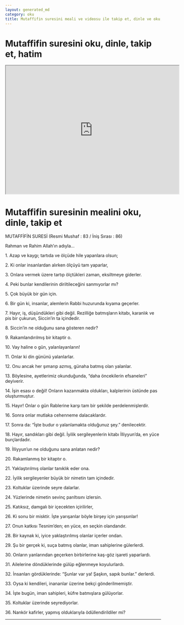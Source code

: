 ```yaml
---
layout: generated_md
category: oku
title: Mutaffifin suresini meali ve videosu ile takip et, dinle ve oku, Mutaffifin dinle, Mutaffifin meali, hatim dinle, hatim yap.
---
```


<div class="container">
  <div class="row">
    <div class="col-lg-12">
      <h1>Mutaffifin suresini oku, dinle, takip et, hatim</h1>
      <!--<div class="div-youtube-embed">-->
      <div class="">
        <iframe width="560" height="415" src="https://www.youtube.com/embed/">frameborder="0" allowfullscreen></iframe>
      </div>
    </div>
  </div>

  <div class="row">
    <div class="col-lg-12">
      <h1>Mutaffifin suresinin mealini oku, dinle, takip et</h1>
      <div><p></p><p></p><p>MUTAFFİFİN SURESİ (Resmi Mushaf : 83 / İniş Sırası : 86)</p><p>Rahman ve Rahim Allah’ın adıyla…</p><p></p><p></p><p>1. Azap ve kaygı; tartıda ve ölçüde hile yapanlara olsun;</p><p></p><p></p><p>2. Ki onlar insanlardan alırken ölçüyü tam yaparlar,</p><p></p><p></p><p>3. Onlara vermek üzere tartıp ölçtükleri zaman, eksiltmeye giderler.</p><p></p><p></p><p>4. Peki bunlar kendilerinin diriltileceğini sanmıyorlar mı?</p><p></p><p></p><p>5. Çok büyük bir gün için.</p><p></p><p></p><p>6. Bir gün ki, insanlar, alemlerin Rabbi huzurunda kıyama geçerler.</p><p></p><p></p><p>7. Hayır, iş, düşündükleri gibi değil. Rezilliğe batmışların kitabı, karanlık ve pis bir çukurun, Siccin’in ta içindedir.</p><p></p><p></p><p>8. Siccin’in ne olduğunu sana gösteren nedir?</p><p></p><p></p><p>9. Rakamlandırılmış bir kitaptir o.</p><p></p><p></p><p>10. Vay haline o gün, yalanlayanların!</p><p></p><p></p><p>11. Onlar ki din gününü yalanlarlar.</p><p></p><p></p><p>12. Onu ancak her şımarıp azmış, günaha batmış olan yalanlar.</p><p></p><p></p><p>13. Böylesine, ayetlerimiz okunduğunda, “daha öncekilerin efsaneleri” deyiverir.</p><p></p><p></p><p>14. İşin esası o değil! Onların kazanmakta oldukları, kalplerinin üstünde pas oluşturmuştur.</p><p></p><p></p><p>15. Hayır! Onlar o gün Rablerine karşı tam bir şekilde perdelenmişlerdir.</p><p></p><p></p><p>16. Sonra onlar mutlaka cehenneme dalacaklardır.</p><p></p><p></p><p>17. Sonra da: “İşte budur o yalanlamakta olduğunuz şey.” denilecektir.</p><p></p><p></p><p>18. Hayır, sandıkları gibi değil. İyilik sergileyenlerin kitabı İlliyyun’da, en yüce burçlardadır.</p><p></p><p></p><p>19. İlliyyun’un ne olduğunu sana anlatan nedir?</p><p></p><p></p><p>20. Rakamlanmış bir kitaptır o.</p><p></p><p></p><p>21. Yaklaştırılmış olanlar tanıklık eder ona.</p><p></p><p></p><p>22. İyilik sergileyenler büyük bir nimetin tam içindedir.</p><p></p><p></p><p>23. Koltuklar üzerinde seyre dalarlar.</p><p></p><p></p><p>24. Yüzlerinde nimetin sevinç parıltısını izlersin.</p><p></p><p></p><p>25. Katıksız, damgalı bir içecekten içirilirler,</p><p></p><p></p><p>26. Ki sonu bir misktir. İşte yarışanlar böyle birşey için yarışsınlar!</p><p></p><p></p><p>27. Onun katkısı Tesnim’den; en yüce, en seçkin olandandır.</p><p></p><p></p><p>28. Bir kaynak ki, iyice yaklaştırılmış olanlar içerler ondan.</p><p></p><p></p><p>29. Şu bir gerçek ki, suça batmış olanlar, iman sahiplerine gülerlerdi.</p><p></p><p></p><p>30. Onların yanlarından geçerken birbirlerine kaş-göz işareti yaparlardı.</p><p></p><p></p><p>31. Ailelerine döndüklerinde gülüp eğlenmeye koyulurlardı.</p><p></p><p></p><p>32. İnsanları gördüklerinde: “Şunlar var ya! Şaşkın, sapık bunlar.” derlerdi.</p><p></p><p></p><p>33. Oysa ki kendileri, inananlar üzerine bekçi gönderilmemiştir.</p><p></p><p></p><p>34. İşte bugün, iman sahipleri, küfre batmışlara gülüyorlar.</p><p></p><p></p><p>35. Koltuklar üzerinde seyrediyorlar.</p><p></p><p></p><p>36. Nankör kafirler, yapmış olduklarıyla ödüllendirildiler mi?</p><p></p><p></p><p></p><p></p><p></p><p></p></div>
    </div>
  </div>
</div>
<hr />